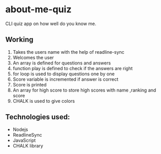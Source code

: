 # about-me-quiz
CLI quiz app on how well do you know me.



## Working
1. Takes the users name with the help of readline-sync
2. Welcomes the user
3. An array is defined for questions and answers
4. function play is defined to check if the answers are right
5. for loop is used to display questions one by one
6. Score variable is incremented if answer is correct
7. Score is printed
8. An array for high score to store high scores with name ,ranking and score
9. CHALK is used to give colors
## Technologies used:
- Nodejs
- ReadlineSync
- JavaScript
- CHALK library